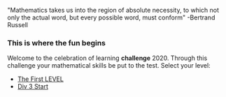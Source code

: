 "Mathematics takes us into the region of absolute necessity, to which not only the actual word, but every possible word, must conform" -Bertrand Russell 

### This is where the fun begins 
Welcome to the celebration of learning **challenge** 2020. Through this challenge your mathematical skills be put to the test.  Select your level: 

* [The First LEVEL](DTFE0Q9.md)
* [Div 3 Start](9GMFA6P.md)
 



